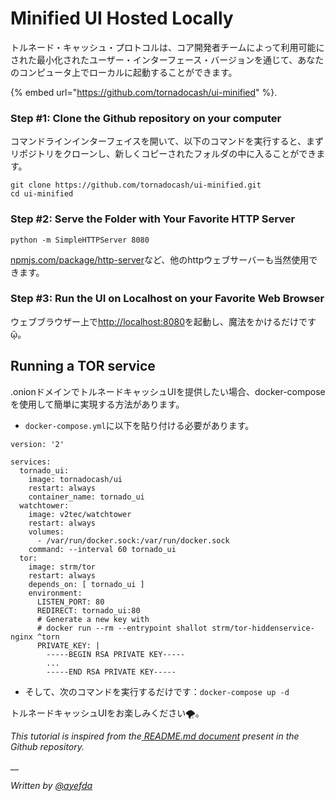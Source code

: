 # Minified UI Hosted Locally
トルネード・キャッシュ・プロトコルは、コア開発者チームによって利用可能にされた最小化されたユーザー・インターフェース・バージョンを通じて、あなたのコンピュータ上でローカルに起動することができます。

{% embed url="https://github.com/tornadocash/ui-minified" %}.

### Step #1: Clone the Github repository on your computer
コマンドラインインターフェイスを開いて、以下のコマンドを実行すると、まずリポジトリをクローンし、新しくコピーされたフォルダの中に入ることができます。

```
git clone https://github.com/tornadocash/ui-minified.git
cd ui-minified
```
### Step #2: Serve the Folder with Your Favorite HTTP Server
```
python -m SimpleHTTPServer 8080
```
[ npmjs.com/package/http-server](https://www.npmjs.com/package/http-server)など、他のhttpウェブサーバーも当然使用できます。

### Step #3: Run the UI on Localhost on your Favorite Web Browser
ウェブブラウザー上で[http://localhost:8080](http://localhost:8080)を起動し、魔法をかけるだけですᾤ。

## Running a TOR service
.onionドメインでトルネードキャッシュUIを提供したい場合、docker-composeを使用して簡単に実現する方法があります。

* `docker-compose.yml`に以下を貼り付ける必要があります。

```
version: '2'

services:
  tornado_ui:
    image: tornadocash/ui
    restart: always
    container_name: tornado_ui
  watchtower:
    image: v2tec/watchtower
    restart: always
    volumes:
      - /var/run/docker.sock:/var/run/docker.sock
    command: --interval 60 tornado_ui
  tor:
    image: strm/tor
    restart: always
    depends_on: [ tornado_ui ]
    environment:
      LISTEN_PORT: 80
      REDIRECT: tornado_ui:80
      # Generate a new key with
      # docker run --rm --entrypoint shallot strm/tor-hiddenservice-nginx ^torn
      PRIVATE_KEY: |
        -----BEGIN RSA PRIVATE KEY-----
        ...
        -----END RSA PRIVATE KEY-----
```
* そして、次のコマンドを実行するだけです：`docker-compose up -d`

トルネードキャッシュUIをお楽しみください🌪。

*This tutorial is inspired from the*[ *README.md document*](https://github.com/tornadocash/ui-minified/blob/gh-pages/README.md) *present in the Github repository.*

__

*Written by* [*@ayefda*](https://torn.community/u/ayefda)

